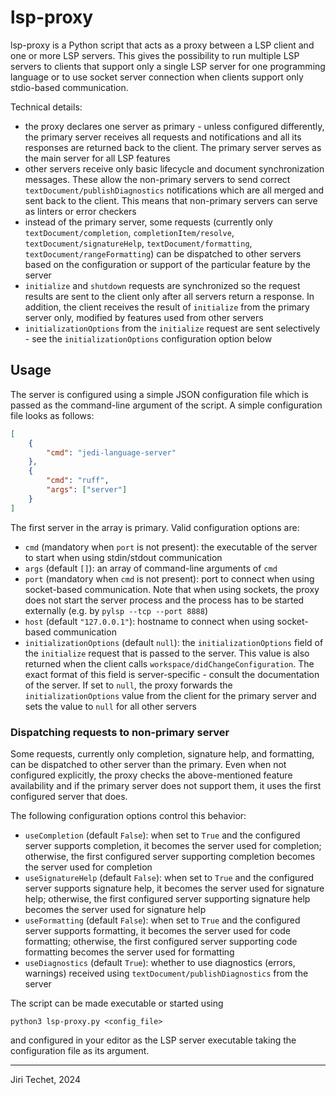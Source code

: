 lsp-proxy
=========

lsp-proxy is a Python script that acts as a proxy between a LSP client and
one or more LSP servers. This gives the possibility to run multiple LSP
servers to clients that support only a single LSP server for one programming
language or to use socket server connection when clients support only
stdio-based communication.

Technical details:
- the proxy declares one server as primary - unless configured differently,
  the primary server receives all requests and notifications and all its
  responses are returned back to the client. The primary server serves as the
  main server for all LSP features
- other servers receive only basic lifecycle and document synchronization
  messages. These allow the non-primary servers to send correct
  `textDocument/publishDiagnostics` notifications which are all merged and
  sent back to the client. This means that non-primary servers can serve as
  linters or error checkers
- instead of the primary server, some requests (currently only
  `textDocument/completion`, `completionItem/resolve`,
  `textDocument/signatureHelp`,
  `textDocument/formatting`, `textDocument/rangeFormatting`) can be
  dispatched to other servers based on the configuration or support
  of the particular feature by the server
- `initialize` and `shutdown` requests are synchronized so the request results
  are sent to the client only after all servers return a response. In addition,
  the client receives the result of `initialize` from the primary server only,
  modified by features used from other servers
- `initializationOptions` from the `initialize` request are sent selectively -
  see the `initializationOptions` configuration option below

Usage
-----

The server is configured using a simple JSON configuration file which is passed
as the command-line argument of the script. A simple configuration file
looks as follows:
```json
[
    {
        "cmd": "jedi-language-server"
    },
    {
        "cmd": "ruff",
        "args": ["server"]
    }
]
```
The first server in the array is primary. Valid configuration options are:
- `cmd` (mandatory when `port` is not present): the executable of the server
  to start when using stdin/stdout communication
- `args` (default `[]`): an array of command-line arguments of `cmd`
- `port` (mandatory when `cmd` is not present): port to connect when using
  socket-based communication. Note that when using sockets, the proxy does
  not start the server process and the process has to be started externally
  (e.g. by `pylsp --tcp --port 8888`)
- `host` (default `"127.0.0.1"`): hostname to connect when using socket-based
  communication
- `initializationOptions` (default `null`): the `initializationOptions` field
  of the `initialize` request that is passed to the server. This value is also
  returned when the client calls `workspace/didChangeConfiguration`. The exact
  format of this field is server-specific - consult the documentation of the
  server. If set to `null`, the proxy forwards the `initializationOptions`
  value from the client for the primary server and sets the value to `null` for
  all other servers

### Dispatching requests to non-primary server
Some requests, currently only completion, signature help, and formatting, can be
dispatched to other server than the primary. Even when not configured
explicitly, the proxy checks the above-mentioned feature availability and if the
primary server does not support them, it uses the first configured server that
does.

The following configuration options control this behavior:
- `useCompletion` (default `False`): when set to `True` and the configured
  server supports completion, it becomes the server used for completion;
  otherwise, the first configured server supporting completion becomes the
  server used for completion
- `useSignatureHelp` (default `False`): when set to `True` and the configured
  server supports signature help, it becomes the server used for signature help;
  otherwise, the first configured server supporting signature help becomes the
  server used for signature help
- `useFormatting` (default `False`): when set to `True` and the configured
  server supports formatting, it becomes the server used for code formatting;
  otherwise, the first configured server supporting code formatting becomes the
  server used for formatting
- `useDiagnostics` (default `True`): whether to use diagnostics (errors,
  warnings) received using `textDocument/publishDiagnostics` from the server

The script can be made executable or started using
```
python3 lsp-proxy.py <config_file>
```
and configured in your editor as the LSP server executable taking the
configuration file as its argument.

---

Jiri Techet, 2024
